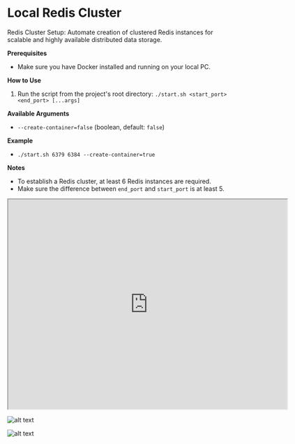 # Local Redis Cluster
Redis Cluster Setup: Automate creation of clustered Redis instances for scalable and highly available distributed data storage.

**Prerequisites**

* Make sure you have Docker installed and running on your local PC.

**How to Use**

1. Run the script from the project's root directory: `./start.sh <start_port> <end_port> [...args]`

**Available Arguments**

* `--create-container=false` (boolean, default: `false`)

**Example**

* `./start.sh 6379 6384 --create-container=true`

**Notes**

* To establish a Redis cluster, at least 6 Redis instances are required.
* Make sure the difference between `end_port` and `start_port` is at least 5.

<iframe src="https://drive.google.com/file/d/1hUhipUzLrz6tEW1RTFgR7vT4qDFV13CR/preview" width="640" height="480" allow="autoplay"></iframe>

![alt text](https://drive.google.com/file/d/1LaNfWxU2LW_TNgRlW43D4G8TS8A98-aM/view?usp=sharing)

![alt text](https://drive.google.com/file/d/1ay_SDjFL2chngRgq6L7pek55pyYeHbMJ/view?usp=sharing)